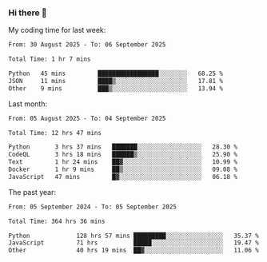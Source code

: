 ### Hi there 👋

My coding time for last week:

<!--START_SECTION:week-->

```txt
From: 30 August 2025 - To: 06 September 2025

Total Time: 1 hr 7 mins

Python   45 mins         █████████████████░░░░░░░░   68.25 %
JSON     11 mins         ████▒░░░░░░░░░░░░░░░░░░░░   17.81 %
Other    9 mins          ███▒░░░░░░░░░░░░░░░░░░░░░   13.94 %
```

<!--END_SECTION:week-->

Last month:

<!--START_SECTION:month-->

```txt
From: 05 August 2025 - To: 04 September 2025

Total Time: 12 hrs 47 mins

Python       3 hrs 37 mins   ███████░░░░░░░░░░░░░░░░░░   28.30 %
CodeQL       3 hrs 18 mins   ██████▒░░░░░░░░░░░░░░░░░░   25.90 %
Text         1 hr 24 mins    ██▓░░░░░░░░░░░░░░░░░░░░░░   10.99 %
Docker       1 hr 9 mins     ██▒░░░░░░░░░░░░░░░░░░░░░░   09.08 %
JavaScript   47 mins         █▓░░░░░░░░░░░░░░░░░░░░░░░   06.18 %
```

<!--END_SECTION:month-->

The past year:

<!--START_SECTION:year-->

```txt
From: 05 September 2024 - To: 05 September 2025

Total Time: 364 hrs 36 mins

Python             128 hrs 57 mins █████████░░░░░░░░░░░░░░░░   35.37 %
JavaScript         71 hrs          █████░░░░░░░░░░░░░░░░░░░░   19.47 %
Other              40 hrs 19 mins  ██▓░░░░░░░░░░░░░░░░░░░░░░   11.06 %
```

<!--END_SECTION:year-->
